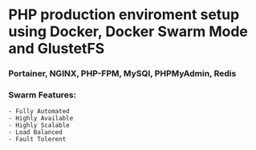 # PHP production enviroment setup using Docker, Docker Swarm Mode and GlustetFS
### Portainer, NGINX, PHP-FPM, MySQl, PHPMyAdmin, Redis
### Swarm Features:
	- Fully Automated
	- Highly Available
	- Highly Scalable
	- Load Balanced
	- Fault Tolerent
